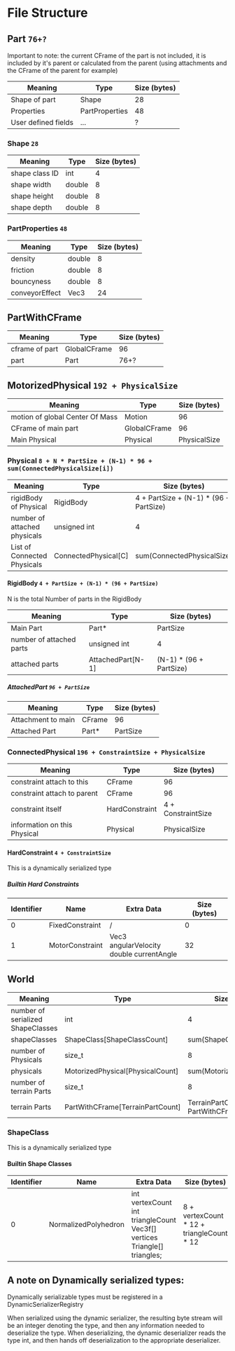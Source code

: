 
# File Structure

## Part `76+?`
Important to note: the current CFrame of the part is not included, 
it is included by it's parent or calculated from the parent (using attachments and the CFrame of the parent for example)

Meaning              | Type           | Size (bytes)
-------------------- | -------------- | ------------
Shape of part        | Shape          | 28
Properties           | PartProperties | 48
User defined fields  | ...            | ?

### Shape `28`
Meaning        | Type   | Size (bytes)
-------------- | ------ | ------------
shape class ID | int    | 4
shape width    | double | 8
shape height   | double | 8
shape depth    | double | 8

### PartProperties `48`
Meaning        | Type   | Size (bytes)
-------------- | ------ | ------------
density        | double | 8
friction       | double | 8
bouncyness     | double | 8
conveyorEffect | Vec3   | 24

## PartWithCFrame
Meaning        | Type         | Size (bytes)
-------------- | ------------ | ------------
cframe of part | GlobalCFrame | 96
part           | Part         | 76+?

## MotorizedPhysical `192 + PhysicalSize`
Meaning | Type | Size (bytes)
--- | --- | ---
motion of global Center Of Mass | Motion       | 96
CFrame of main part             | GlobalCFrame | 96
Main Physical                   | Physical     | PhysicalSize

### Physical `8 + N * PartSize + (N-1) * 96 + sum(ConnectedPhysicalSize[i])`
Meaning                      | Type                 | Size (bytes)
---------------------------- | -------------------- | ------------
rigidBody of Physical        | RigidBody            | 4 + PartSize + (N-1) * (96 + PartSize)
number of attached physicals | unsigned int         | 4
List of Connected Physicals  | ConnectedPhysical[C] | sum(ConnectedPhysicalSize)

#### RigidBody `4 + PartSize + (N-1) * (96 + PartSize)`
N is the total Number of parts in the RigidBody

Meaning                  | Type              | Size (bytes)
------------------------ | ----------------- | ------------
Main Part                | Part*             | PartSize
number of attached parts | unsigned int      | 4
attached parts           | AttachedPart[N-1] | (N-1) * (96 + PartSize)

##### AttachedPart `96 + PartSize`
Meaning            | Type   | Size (bytes)
------------------ | ------ | ------------
Attachment to main | CFrame | 96
Attached Part      | Part*  | PartSize

### ConnectedPhysical `196 + ConstraintSize + PhysicalSize`
Meaning                      | Type           | Size (bytes)
---------------------------- | -------------- | ---
constraint attach to this    | CFrame         | 96
constraint attach to parent  | CFrame         | 96
constraint itself            | HardConstraint | 4 + ConstraintSize
information on this Physical | Physical       | PhysicalSize

#### HardConstraint `4 + ConstraintSize`
This is a dynamically serialized type

##### Builtin Hard Constraints
Identifier | Name | Extra Data | Size (bytes)
---------- | ---- | ---------- | ------------
0 | FixedConstraint | / | 0
1 | MotorConstraint | Vec3 angularVelocity <br> double currentAngle | 32


## World
Meaning                           | Type                             | Size (bytes)
--------------------------------- | -------------------------------- | ------------
number of serialized ShapeClasses | int                              | 4
shapeClasses                      | ShapeClass[ShapeClassCount]      | sum(ShapeClassSize)
number of Physicals               | size_t                           | 8
physicals                         | MotorizedPhysical[PhysicalCount] | sum(MotorizedPhysicalSize)
number of terrain Parts           | size_t                           | 8
terrain Parts                     | PartWithCFrame[TerrainPartCount] | TerrainPartCount * PartWithCFrameSize


### ShapeClass
This is a dynamically serialized type

#### Builtin Shape Classes
Identifier | Name | Extra Data | Size (bytes)
---------- | ---- | ---------- | ------------
0 | NormalizedPolyhedron | int vertexCount <br> int triangleCount <br> Vec3f[] vertices <br> Triangle[] triangles; | 8 + vertexCount * 12 + triangleCount * 12

## A note on Dynamically serialized types:
Dynamically serializable types must be registered in a DynamicSerializerRegistry

When serialized using the dynamic serializer, the resulting byte stream will be an integer denoting the type, and then any information needed to deserialize the type. When deserializing, the dynamic deserializer reads the type int, and then hands off deserialization to the appropriate deserializer. 
